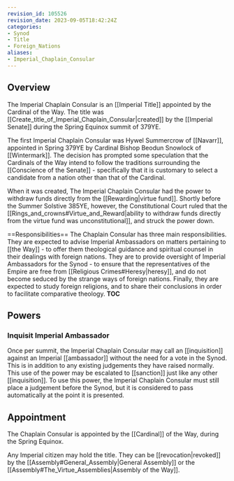 ```yaml
---
revision_id: 105526
revision_date: 2023-09-05T18:42:24Z
categories:
- Synod
- Title
- Foreign_Nations
aliases:
- Imperial_Chaplain_Consular
---
```



## Overview
The Imperial Chaplain Consular is an [[Imperial Title]] appointed by the Cardinal of the Way. The title was [[Create_title_of_Imperial_Chaplain_Consular|created]] by the [[Imperial Senate]] during the Spring Equinox summit of 379YE.

The first Imperial Chaplain Consular was Hywel Summercrow of [[Navarr]], appointed in Spring 379YE by Cardinal Bishop Beodun Snowlock of [[Wintermark]]. The decision has prompted some speculation that the Cardinals of the Way intend to follow the traditions surrounding the [[Conscience of the Senate]] - specifically that it is customary to select a candidate from a nation other than that of the Cardinal.

When it was created, The Imperial Chaplain Consular had the power to withdraw funds directly from the [[Rewarding|virtue fund]]. Shortly before the Summer Solstive 385YE, however, the Constitutional Court ruled that the [[Rings_and_crowns#Virtue_and_Reward|ability to withdraw funds directly from the virtue fund was unconstitutional]], and struck the power down.

==Responsibilities== 
The Chaplain Consular has three main responsibilities. They are expected to advise Imperial Ambassadors on matters pertaining to [[the Way]] - to offer them theological guidance and spiritual counsel in their dealings with foreign nations. They are to provide oversight of Imperial Ambassadors for the Synod - to ensure that the representatives of the Empire are free from [[Religious Crimes#Heresy|heresy]], and do not become seduced by the strange ways of foreign nations. Finally, they are expected to study foreign religions, and to share their conclusions in order to facilitate comparative theology.
__TOC__
## Powers
### Inquisit Imperial Ambassador
Once per summit, the Imperial Chaplain Consular may call an [[inquisition]] against an Imperial [[ambassador]] without the need for a vote in the Synod. This is in addition to any existing judgements they have raised normally. This use of the power may be escalated to [[sanction]] just like any other [[inquisition]]. To use this power, the Imperial Chaplain Consular must still place a judgement before the Synod, but it is considered to pass automatically at the point it is presented.
## Appointment
The Chaplain Consular is appointed by the [[Cardinal]] of the Way, during the Spring Equinox. 

Any Imperial citizen may hold the title. They can be [[revocation|revoked]] by the [[Assembly#General_Assembly|General Assembly]] or the [[Assembly#The_Virtue_Assemblies|Assembly of the Way]].



